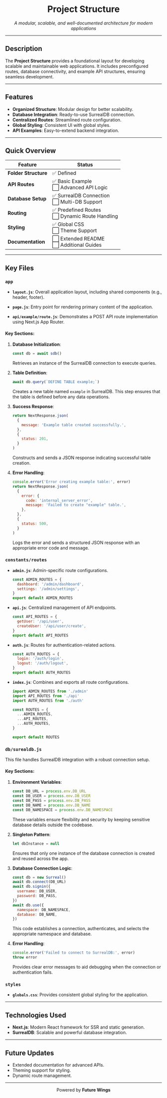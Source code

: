 <div align="center">
    <h1>Project Structure</h1>
    <p><em>A modular, scalable, and well-documented architecture for modern applications</em></p>
</div>

---

## Description

The **Project Structure** provides a foundational layout for developing scalable and maintainable web applications. It includes preconfigured routes, database connectivity, and example API structures, ensuring seamless development.

---

## Features

- **Organized Structure**: Modular design for better scalability.
- **Database Integration**: Ready-to-use SurrealDB connection.
- **Centralized Routes**: Streamlined route configuration.
- **Global Styling**: Consistent UI with global styles.
- **API Examples**: Easy-to-extend backend integration.

---

## Quick Overview

| **Feature**          | **Status**                                        |
| -------------------- | ------------------------------------------------- |
| **Folder Structure** | ✅ Defined                                        |
| **API Routes**       | ✅ Basic Example<br>⬜ Advanced API Logic         |
| **Database Setup**   | ✅ SurrealDB Connection<br>⬜ Multi-DB Support    |
| **Routing**          | ✅ Predefined Routes<br>⬜ Dynamic Route Handling |
| **Styling**          | ✅ Global CSS<br>⬜ Theme Support                 |
| **Documentation**    | ⬜ Extended README<br>⬜ Additional Guides        |

---

## Key Files

### `app`

- **`layout.js`**: Overall application layout, including shared components (e.g., header, footer).

- **`page.js`**: Entry point for rendering primary content of the application.

- **`api/example/route.js`**: Demonstrates a POST API route implementation using Next.js App Router.

#### Key Sections:

1. **Database Initialization**:

   ```javascript
   const db = await sdb()
   ```

   Retrieves an instance of the SurrealDB connection to execute queries.

2. **Table Definition**:

   ```javascript
   await db.query(`DEFINE TABLE example;`)
   ```

   Creates a new table named `example` in SurrealDB. This step ensures that the table is defined before any data operations.

3. **Success Response**:

   ```javascript
   return NextResponse.json(
     {
       message: 'Example table created successfully.',
     },
     {
       status: 201,
     }
   )
   ```

   Constructs and sends a JSON response indicating successful table creation.

4. **Error Handling**:
   ```javascript
   console.error('Error creating example table:', error)
   return NextResponse.json(
     {
       error: {
         code: 'internal_server_error',
         message: 'Failed to create "example" table.',
       },
     },
     {
       status: 500,
     }
   )
   ```
   Logs the error and sends a structured JSON response with an appropriate error code and message.

### `constants/routes`

- **`admin.js`**: Admin-specific route configurations.

  ```javascript
  const ADMIN_ROUTES = {
    dashboard: '/admin/dashboard',
    settings: '/admin/settings',
  }
  export default ADMIN_ROUTES
  ```

- **`api.js`**: Centralized management of API endpoints.

  ```javascript
  const API_ROUTES = {
    getUser: '/api/user',
    createUser: '/api/user/create',
  }
  export default API_ROUTES
  ```

- **`auth.js`**: Routes for authentication-related actions.

  ```javascript
  const AUTH_ROUTES = {
    login: '/auth/login',
    logout: '/auth/logout',
  }
  export default AUTH_ROUTES
  ```

- **`index.js`**: Combines and exports all route configurations.

  ```javascript
  import ADMIN_ROUTES from './admin'
  import API_ROUTES from './api'
  import AUTH_ROUTES from './auth'

  const ROUTES = {
    ...ADMIN_ROUTES,
    ...API_ROUTES,
    ...AUTH_ROUTES,
  }

  export default ROUTES
  ```

### `db/surealdb.js`

This file handles SurrealDB integration with a robust connection setup.

#### Key Sections:

1. **Environment Variables**:

   ```javascript
   const DB_URL = process.env.DB_URL
   const DB_USER = process.env.DB_USER
   const DB_PASS = process.env.DB_PASS
   const DB_NAME = process.env.DB_NAME
   const DB_NAMESPACE = process.env.DB_NAMESPACE
   ```

   These variables ensure flexibility and security by keeping sensitive database details outside the codebase.

2. **Singleton Pattern**:

   ```javascript
   let dbInstance = null
   ```

   Ensures that only one instance of the database connection is created and reused across the app.

3. **Database Connection Logic**:

   ```javascript
   const db = new Surreal()
   await db.connect(DB_URL)
   await db.signin({
     username: DB_USER,
     password: DB_PASS,
   })
   await db.use({
     namespace: DB_NAMESPACE,
     database: DB_NAME,
   })
   ```

   This code establishes a connection, authenticates, and selects the appropriate namespace and database.

4. **Error Handling**:
   ```javascript
   console.error('Failed to connect to SurrealDB:', error)
   throw error
   ```
   Provides clear error messages to aid debugging when the connection or authentication fails.

### `styles`

- **`globals.css`**: Provides consistent global styling for the application.

---

## Technologies Used

- **Next.js**: Modern React framework for SSR and static generation.
- **SurrealDB**: Scalable and powerful database integration.

---

## Future Updates

- Extended documentation for advanced APIs.
- Theming support for styling.
- Dynamic route management.

---

<div align="center">
    <p>Powered by <strong>Future Wings</strong></p>
</div>
